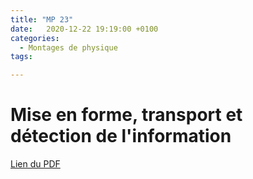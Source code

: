```yaml
---
title: "MP 23"
date:   2020-12-22 19:19:00 +0100
categories:
  - Montages de physique
tags:

---
```

# Mise en forme, transport et détection de l'information

[Lien du PDF](/assets/pdf/LC16.pdf)

<object class="pdf fitvidsignore" data="/assets/pdf/LC16.pdf" type="application/pdf"></object>
